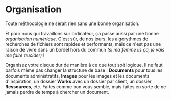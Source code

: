 # Organisation

Toute méthodologie ne serait rien sans une bonne organisation.

Et pour nous qui travaillons sur ordinateur, ça passe aussi par une bonne *organisation numérique*.
C'est sûr, de nos jours, les algorythmes de recherches de fichiers sont rapides et performants, mais ce n'est pas une raison de vivre dans un bordel hors du commun *(si ma femme lis ça, je vais me faire trucider)* !

Organisez votre disque dur de manière à ce que tout soit logique. Il ne faut parfois même pas changer la structure de base : **Documents** pour tous les documents administratifs, **Images** pour les images et les documents d'inspiration, un dossier **Works** avec un dossier par client, un dossier **Ressources**, etc.
Faites comme bon vous semble, mais faites en sorte de ne jamais perdre de temps à chercher un document.
